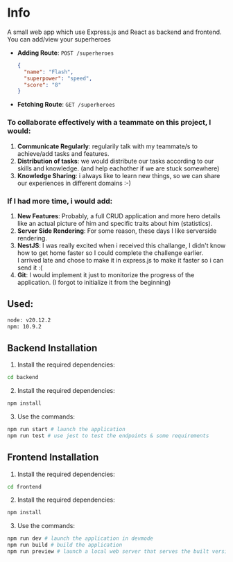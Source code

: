 # Info
A small web app which use Express.js and React as backend and frontend.<br>
You can add/view your superheroes
- **Adding Route**: `POST /superheroes`
  ```json
  {
    "name": "Flash",
    "superpower": "speed",
    "score": "8"
  }
  ```
- **Fetching Route**: `GET /superheroes`

### To collaborate effectively with a teammate on this project, I would:
1. **Communicate Regularly**: regularily talk with my teammate/s to achieve/add tasks and features.
2. **Distribution of tasks**: we would distribute our tasks according to our skills and knowledge. (and help eachother if we are stuck somewhere)
3. **Knowledge Sharing**: i always like to learn new things, so we can share our experiences in different domains :-)

### If I had more time, i would add:

1. **New Features**: Probably, a full CRUD application and more hero details like an actual picture of him and specific traits about him (statistics).
2. **Server Side Rendering**: For some reason, these days I like serverside rendering.
3. **NestJS**: I was really excited when i received this challange, I didn't know how to get home faster so I could complete the challenge earlier.<br> I arrived late and chose to make it in express.js to make it faster so i can send it :(
4. **Git**: I would implement it just to monitorize the progress of the application. (I forgot to initialize it from the beginning)

## Used:
```bash
node: v20.12.2
npm: 10.9.2
```

## Backend Installation
1. Install the required dependencies:
```bash 
cd backend
```
2. Install the required dependencies:
```bash 
npm install 
```
3. Use the commands:
```bash
npm run start # launch the application
npm run test # use jest to test the endpoints & some requirements
```

## Frontend Installation
1. Install the required dependencies:
```bash 
cd frontend
```
2. Install the required dependencies:
```bash 
npm install 
```
3. Use the commands:
```bash
npm run dev # launch the application in devmode
npm run build # build the application
npm run preview # launch a local web server that serves the built version of the application
```
